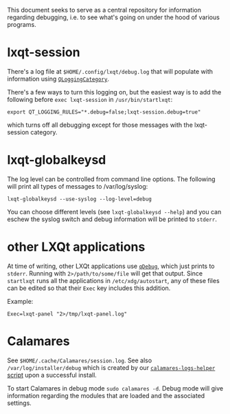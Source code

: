 This document seeks to serve as a central repository for information regarding debugging, i.e. to see what's going on under the hood of various programs.

# lxqt-session

There's a log file at `$HOME/.config/lxqt/debug.log` that will populate with information using [`QLoggingCategory`](https://doc.qt.io/qt-5/qloggingcategory.html).

There's a few ways to turn this logging on, but the easiest way is to add the following before `exec lxqt-session` in `/usr/bin/startlxqt`: 

```lang=sh
export QT_LOGGING_RULES="*.debug=false;lxqt-session.debug=true"
```

which turns off all debugging except for those messages with the lxqt-session category.

# lxqt-globalkeysd

The log level can be controlled from command line options. The following will print all types of messages to /var/log/syslog:

```lang=sh
lxqt-globalkeysd --use-syslog --log-level=debug
```

You can choose different levels (see `lxqt-globalkeysd --help`) and you can eschew the syslog switch and debug information will be printed to `stderr`.

# other LXQt applications

At time of writing, other LXQt applications use [`qDebug`](https://doc.qt.io/qt-5/qdebug.html), which just prints to `stderr`. Running with `2>/path/to/some/file` will get that output. Since `startlxqt` runs all the applications in `/etc/xdg/autostart`, any of these files can be edited so that their `Exec` key includes this addition.

Example:

```lang=ini
Exec=lxqt-panel "2>/tmp/lxqt-panel.log"
```

# Calamares

See `$HOME/.cache/Calamares/session.log`.
See also `/var/log/installer/debug` which is created by our [`calamares-logs-helper` script](https://git.lubuntu.me/Lubuntu/calamares-settings-ubuntu/src/branch/master/lubuntu/calamares-logs-helper) upon a successful install.

To start Calamares in debug mode `sudo calamares -d`.  Debug mode will give information regarding the modules that are loaded and the associated settings.